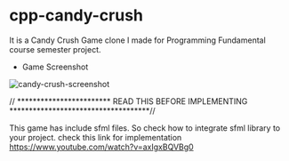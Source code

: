 # cpp-candy-crush

It is a Candy Crush Game clone I made for Programming Fundamental course semester project.

* Game Screenshot
  
![candy-crush-screenshot](https://github.com/HassanHadayat/cpp-candy-crush/assets/68451645/68a40f58-a91e-44aa-9655-8e77bbced3e8)

// ************************ READ THIS BEFORE IMPLEMENTING ************************************//

This game has include sfml files. So check how to integrate sfml library to your project. 
check this link for implementation https://www.youtube.com/watch?v=axIgxBQVBg0
